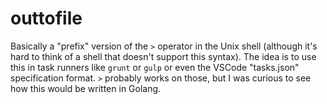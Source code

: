 # outtofile

Basically a "prefix" version of the `>` operator in the Unix shell (although it's hard to think of a shell that doesn't support this syntax).  The idea is to use this in task runners like `grunt` or `gulp` or even the VSCode "tasks.json" specification format.  `>` probably works on those, but I was curious to see how this would be written in Golang.
